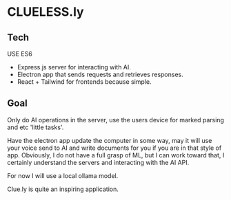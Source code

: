# CLUELESS.ly

## Tech

USE ES6

- Express.js server for interacting with AI.
- Electron app that sends requests and retrieves responses.
- React + Tailwind for frontends because simple.

## Goal

Only do AI operations in the server, use the users device for marked parsing and etc 'little tasks'.

Have the electron app update the computer in some way, may it will use your voice send to AI and write documents for you if you are in that style of app. Obviously, I do not have a full grasp of ML, but I can work toward that, I certainly understand the servers and interacting with the AI API.

For now I will use a local ollama model.

Clue.ly is quite an inspiring application.